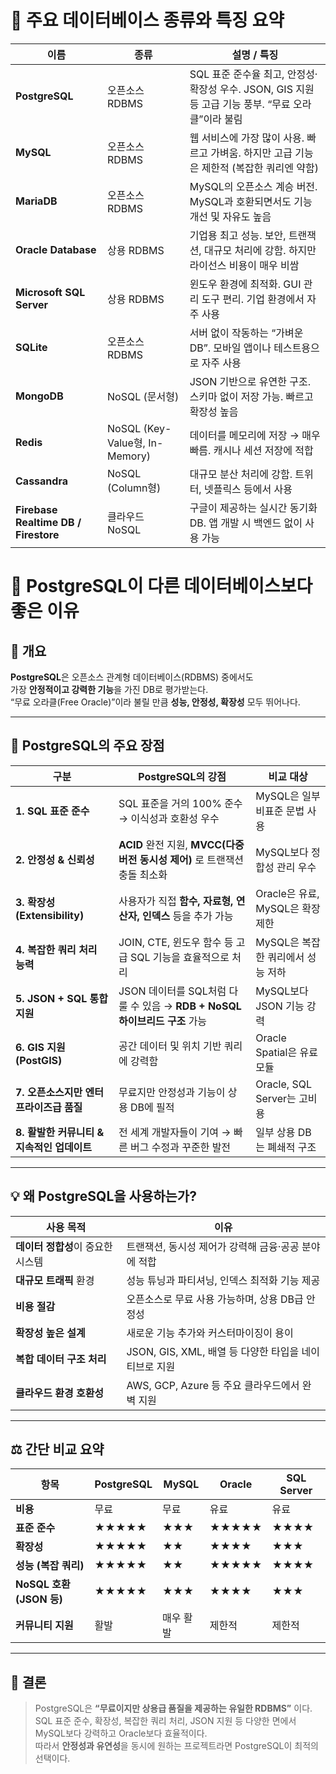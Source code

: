 # 🧩 주요 데이터베이스 종류와 특징 요약

| 이름 | 종류 | 설명 / 특징 |
|------|------|--------------|
| **PostgreSQL** | 오픈소스 RDBMS | SQL 표준 준수율 최고, 안정성·확장성 우수. JSON, GIS 지원 등 고급 기능 풍부. “무료 오라클”이라 불림 |
| **MySQL** | 오픈소스 RDBMS | 웹 서비스에 가장 많이 사용. 빠르고 가벼움. 하지만 고급 기능은 제한적 (복잡한 쿼리엔 약함) |
| **MariaDB** | 오픈소스 RDBMS | MySQL의 오픈소스 계승 버전. MySQL과 호환되면서도 기능 개선 및 자유도 높음 |
| **Oracle Database** | 상용 RDBMS | 기업용 최고 성능. 보안, 트랜잭션, 대규모 처리에 강함. 하지만 라이선스 비용이 매우 비쌈 |
| **Microsoft SQL Server** | 상용 RDBMS | 윈도우 환경에 최적화. GUI 관리 도구 편리. 기업 환경에서 자주 사용 |
| **SQLite** | 오픈소스 RDBMS | 서버 없이 작동하는 “가벼운 DB”. 모바일 앱이나 테스트용으로 자주 사용 |
| **MongoDB** | NoSQL (문서형) | JSON 기반으로 유연한 구조. 스키마 없이 저장 가능. 빠르고 확장성 높음 |
| **Redis** | NoSQL (Key-Value형, In-Memory) | 데이터를 메모리에 저장 → 매우 빠름. 캐시나 세션 저장에 적합 |
| **Cassandra** | NoSQL (Column형) | 대규모 분산 처리에 강함. 트위터, 넷플릭스 등에서 사용 |
| **Firebase Realtime DB / Firestore** | 클라우드 NoSQL | 구글이 제공하는 실시간 동기화 DB. 앱 개발 시 백엔드 없이 사용 가능 |

# 🐘 PostgreSQL이 다른 데이터베이스보다 좋은 이유

## 🔹 개요
**PostgreSQL**은 오픈소스 관계형 데이터베이스(RDBMS) 중에서도  
가장 **안정적이고 강력한 기능**을 가진 DB로 평가받는다.  
“무료 오라클(Free Oracle)”이라 불릴 만큼 **성능, 안정성, 확장성** 모두 뛰어나다.

---

## 🧠 PostgreSQL의 주요 장점

| 구분 | PostgreSQL의 강점 | 비교 대상 |
|------|--------------------|------------|
| **1. SQL 표준 준수** | SQL 표준을 거의 100% 준수 → 이식성과 호환성 우수 | MySQL은 일부 비표준 문법 사용 |
| **2. 안정성 & 신뢰성** | **ACID** 완전 지원, **MVCC(다중 버전 동시성 제어)** 로 트랜잭션 충돌 최소화 | MySQL보다 정합성 관리 우수 |
| **3. 확장성 (Extensibility)** | 사용자가 직접 **함수, 자료형, 연산자, 인덱스** 등을 추가 가능 | Oracle은 유료, MySQL은 확장 제한 |
| **4. 복잡한 쿼리 처리 능력** | JOIN, CTE, 윈도우 함수 등 고급 SQL 기능을 효율적으로 처리 | MySQL은 복잡한 쿼리에서 성능 저하 |
| **5. JSON + SQL 통합 지원** | JSON 데이터를 SQL처럼 다룰 수 있음 → **RDB + NoSQL 하이브리드 구조** 가능 | MySQL보다 JSON 기능 강력 |
| **6. GIS 지원 (PostGIS)** | 공간 데이터 및 위치 기반 쿼리에 강력함 | Oracle Spatial은 유료 모듈 |
| **7. 오픈소스지만 엔터프라이즈급 품질** | 무료지만 안정성과 기능이 상용 DB에 필적 | Oracle, SQL Server는 고비용 |
| **8. 활발한 커뮤니티 & 지속적인 업데이트** | 전 세계 개발자들이 기여 → 빠른 버그 수정과 꾸준한 발전 | 일부 상용 DB는 폐쇄적 구조 |

---

## 💡 왜 PostgreSQL을 사용하는가?

| 사용 목적 | 이유 |
|------------|------|
| **데이터 정합성**이 중요한 시스템 | 트랜잭션, 동시성 제어가 강력해 금융·공공 분야에 적합 |
| **대규모 트래픽** 환경 | 성능 튜닝과 파티셔닝, 인덱스 최적화 기능 제공 |
| **비용 절감** | 오픈소스로 무료 사용 가능하며, 상용 DB급 안정성 |
| **확장성 높은 설계** | 새로운 기능 추가와 커스터마이징이 용이 |
| **복합 데이터 구조 처리** | JSON, GIS, XML, 배열 등 다양한 타입을 네이티브로 지원 |
| **클라우드 환경 호환성** | AWS, GCP, Azure 등 주요 클라우드에서 완벽 지원 |

---

## ⚖️ 간단 비교 요약

| 항목 | PostgreSQL | MySQL | Oracle | SQL Server |
|------|-------------|--------|---------|-------------|
| **비용** | 무료 | 무료 | 유료 | 유료 |
| **표준 준수** | ★★★★★ | ★★★ | ★★★★★ | ★★★★ |
| **확장성** | ★★★★★ | ★★ | ★★★★ | ★★★ |
| **성능 (복잡 쿼리)** | ★★★★★ | ★★ | ★★★★★ | ★★★★ |
| **NoSQL 호환 (JSON 등)** | ★★★★★ | ★★★ | ★★★★ | ★★★ |
| **커뮤니티 지원** | 활발 | 매우 활발 | 제한적 | 제한적 |

---

## 🚀 결론
> PostgreSQL은 **“무료이지만 상용급 품질을 제공하는 유일한 RDBMS”** 이다.  
> SQL 표준 준수, 확장성, 복잡한 쿼리 처리, JSON 지원 등 다양한 면에서  
> MySQL보다 강력하고 Oracle보다 효율적이다.  
> 따라서 **안정성과 유연성**을 동시에 원하는 프로젝트라면 PostgreSQL이 최적의 선택이다.

